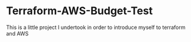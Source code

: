 # Terraform-AWS-Budget-Test
This is a little project I undertook in order to introduce myself to terraform  and AWS
